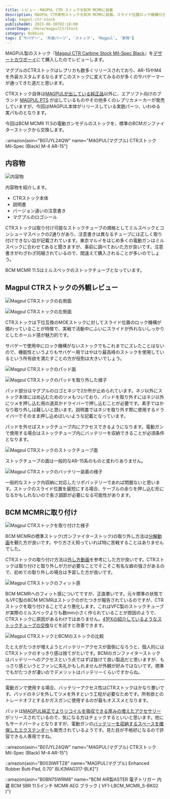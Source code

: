 ```yaml
---
title: レビュー：MAGPUL CTR ストックをBCM MCMRに装着
description: MAGPUL CTR実物ストックをBCM MCMRに装着。スライド位置ロック機構付きの高機能ストック。バッテリーアクセス性とフィット感の課題、標準ストックとの比較を詳しく解説。
slug: magpul-ctr-stock
publishedAt: 2023-06-10T02:10:00
coverImage: /Hero/magpulCtrStock
category: Hobbies
tags: ['サバゲー', '外装パーツ', 'ストック', 'Magpul', '実物']
---
```


MAGPUL製のストック『[Magpul CTR Carbine Stock Mil-Spec Black](https://amzn.to/3P2C6UI)』を[デザートカウボーイ](https://desertcw6.com/products/detail.php?product_id=4760)にて購入したのでレビューします。

マグプルのCTRストックはレプリカも数多くリリースされており、AR-15やM4を外装カスタムするならまずこのストックに変えてみるのが多くのサバゲーマーが通ってきた道だと思います。

CTRストック自体は[MAGPULが出している純正品](https://magpul.com/ctr-carbine-stock-mil-spec.html?mp_global_color=118)以外に、エアソフト向けのブランド [MAGPUL PTS](https://amzn.to/3N2E3xE) が出しているものやその他多くのレプリカメーカーが発売していますが、今回はMAGPUL本体がリリースしている実銃パーツ、いわゆる実パものとなります。

今回はBCM MCMR 11.5の電動ガンモデルのストックを、標準のBCMガンファイターストックから交換します。

::amazon{asin="B07JYL24QW" name="MAGPUL(マグプル) CTRストック Mil-Spec (Black) M-4 AR-15"}

## 内容物

![内容物](/Review/arwycxy0hxmxvmmgatvo)

内容物を紹介します。

- CTRストック本体
- 説明書
- バージョン違いの注意書き
- マグプルのロゴシール

CTRストックは取り付け可能なストックチューブの規格としてミルスペックとコンシューマスペックの2通りがあり、注意書きは異なるチューブには正しく取り付けできない旨が記載されています。東京マルイをはじめ多くの電動ガンはミルスペックに合わせてあると聞きますが、事前に調べておいた方が良いです。注意書きがわざわざ同梱されているので、間違えて購入されることが多いのでしょう。

BCM MCMR 11.5はミルスペックのストックチューブとなっています。

## Magpul CTRストックの外観レビュー

![Magpul CTRストックの右側面](/Review/pzxnwqgawycyel7gjrxh)

![Magpul CTRストックの左側面](/Review/dkc5sovdvggzxl9ygpnj)

CTRストックは下位互換のMOEストックに対してスライド位置のロック機構が備わっていることが特徴で、実戦で活動中にふいにスライドが外れないしっかりとしたホールド感が魅力的です。

サバゲーで使用中にロック機構がないストックでもこれまでにズレたことはないので、機能性というよりもサバゲー用ではやはり最高峰のストックを使用しているという所有欲を満たすことの方が役割は大きいでしょう。

![Magpul CTRストックのパッド面](/Review/d1ndt8dyar8bqwgmmmrn)

![Magpul CTRストックのパッドを取り外した様子](/Review/pwddh8qcfpfor70anje6)

パッド部分はマグプルのロゴとネジで2か所が止められています。ネジ以外にストック本体にはめ込むためのツメもついており、パッドを取り外すにはネジ以外にツメを押し込む用の道具かドライバーで押し込むことが必要です。素手ではかなり取り外しは難しいと思います。説明書ではネジを取り外す際に使用するドライバーでそのまま押し込めばいいような記載となっています。

パッドを外せばストックチューブ内にアクセスできるようになります。電動ガンで使用する場合はストックチューブ内にバッテリーを収納できることが必須条件となります。

![Magpul CTRストックのストックチューブ面](/Review/uzxjm29swrbvezxdcecl)

ストックチューブの面は一般的なAR-15系のものと変わりありません。

![Magpul CTRストックのバッテリー装着の様子](/Review/znbk5fkayxvgiyxftspl)

一般的なストック内収納に対応したリポバッテリーであれば問題ないと思います。ストックのスライド位置を最短にする場合、ケーブルの余りを押し込む形になるかもしれないので長さ調節が必要になる可能性があります。

## BCM MCMRに取り付け

![Magpul CTRストックを取り付けた様子](/Review/jzsvrdgat4pqpjenugtg)

BCM MCMRの標準ストック(ガンファイターストック)の取り外し方法は[分解動画](https://youtu.be/596EWywJcPA)を観た方が良いです。やり方さえ知っていれば特に苦戦することはありませんでした。

CTRストックの取り付け方法は[外し方動画](https://youtu.be/wIsPfwH1Zj4)を参考にした方が良いです。CTRストックは取り付けと取り外しが力が必要なことでそこそこ有名な癖の強さがあるので、初めての取り外しの場合は予習した方が良いです。

![Magpul CTRストックのフィット感](/Review/lzht5yuvdjwjc3sn0wmy)

BCM MCMRへのフィット感についてですが、正直悪いです。元々標準の状態でもVFC製のBCM MCMRはストックのがたつきが報告されているのですが、CTRストックを取り付けることでより悪化します。これはVFC製のストックチューブが実際のミルスペックよりも数mm小さく作られていることが原因のようで、CTRストックに原因があるわけではありません。[41PXの紹介しているようなストックチューブの交換](https://twitter.com/41pxHQ/status/1402965608103256071)などを試すと改善できます。

![Magpul CTRストックとBCMのストックの比較](/Review/k816uxelt9hgbgrcts71)

たとえがたつきが増えようとバッテリーアクセスが面倒になろうと、個人的にはCTRストックのすっきり感は捨てがたいです。BCMのガンファイターストックはバッテリーへのアクセスという点ではずば抜けて良い製品だと思いますが、もっさり感というとファンに失礼かもしれませんが外観が好みではないです。標準でもがたつきが凄いのでデメリットはバッテリーくらいですからね。

---

電動ガンで使用する場合、バッテリーアクセス性はCTRストックはかなり悪いです。パッドのネジを外してツメを外すという工程が必要なためです。所有欲とのトレードオフとするかガスガンに使用するのが最もオススメとなります。

パッドは[MAGPUL純正でよりリコイルを吸収できる厚みの増えたアクセサリー](https://magpul.com/enhancedrubberbutt-pad-0-70.html?mp_global_color=118)がリリースされているので、気になる方はチェックするといいと思います。他にもサードパーティとなりますが、電動ガンの[バッテリーを収納するスペースを確保したエクステンダー](https://materialcustom001.stores.jp/items/6193c5f4c15c5a5d097529e6)も販売されているようです。見た目が不格好になるので許容できる人専用ですね。

::amazon{asin="B07JYL24QW" name="MAGPUL(マグプル) CTRストック Mil-Spec (Black) M-4 AR-15"}

::amazon{asin="B003IWFTZ8" name="MAGPUL(マグプル) Enhanced Rubber Butt-Pad, 0.70" BLK[MAG317-BLK]"}

::amazon{asin="B0BN7SWRM8" name="BCM AIR製ASTER 電子トリガー 内蔵 BCM SBR 11.5インチ MCMR AEG ブラック ( VF1-LBCM_MCMR_S-BK02 )"}
